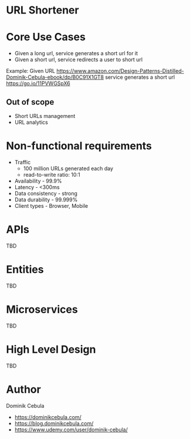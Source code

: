 # URL Shortener

# Core Use Cases

* Given a long url, service generates a short url for it
* Given a short url, service redirects a user to short url

Example:
Given URL https://www.amazon.com/Design-Patterns-Distilled-Dominik-Cebula-ebook/dp/B0C91X1GT8 service generates a short
url https://go.io/11PVWGSpX6

## Out of scope

* Short URLs management
* URL analytics

# Non-functional requirements

* Traffic
    * 100 million URLs generated each day
    * read-to-write ratio: 10:1
* Availability - 99.9%
* Latency - <300ms
* Data consistency - strong
* Data durability - 99.999%
* Client types - Browser, Mobile

# APIs

TBD

# Entities

TBD

# Microservices

TBD

# High Level Design

TBD

# Author

Dominik Cebula

* https://dominikcebula.com/
* https://blog.dominikcebula.com/
* https://www.udemy.com/user/dominik-cebula/
